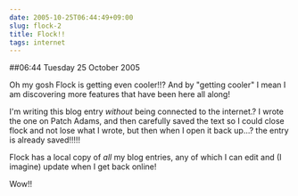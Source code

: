 ```yaml
---
date: 2005-10-25T06:44:49+09:00
slug: flock-2
title: Flock!!
tags: internet
---
```


##06:44 Tuesday 25 October 2005

Oh my gosh Flock is getting even cooler!!? And by "getting cooler" I mean I am discovering more features that have been here all along!  


I'm writing this blog entry *without* being connected to the internet.? I wrote the one on Patch Adams, and then carefully saved the text so I could close flock and not lose what I wrote, but then when I open it back up...? the entry is already saved!!!!!  


Flock has a local copy of *all* my blog entries, any of which I can edit and (I imagine) update when I get back online!  


Wow!!  

